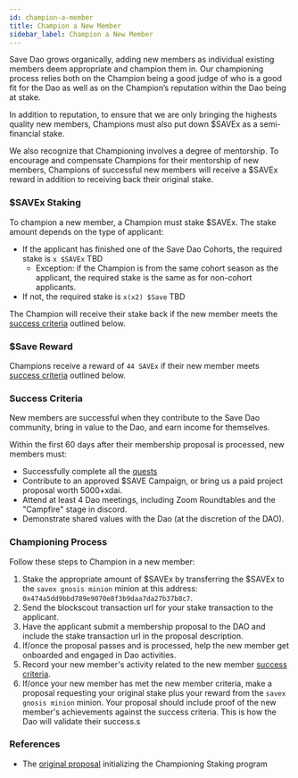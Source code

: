 ```yaml
---
id: champion-a-member
title: Champion a New Member
sidebar_label: Champion a New Member
---
```


Save Dao grows organically, adding new members as individual existing members deem appropriate and champion them in. Our championing process relies both on the Champion being a good judge of who is a good fit for the Dao as well as on the Champion’s reputation within the Dao being at stake.

In addition to reputation, to ensure that we are only bringing the highests quality new members, Champions must also put down $SAVEx as a semi-financial stake.

We also recognize that Championing involves a degree of mentorship. To encourage and compensate Champions for their mentorship of new members, Champions of successful new members will receive a $SAVEx reward in addition to receiving back their original stake.

### $SAVEx Staking 

To champion a new member, a Champion must stake $SAVEx. The stake amount depends on the type of applicant:
* If the applicant has finished one of the Save Dao Cohorts, the required stake is `x $SAVEx` TBD
    * Exception: if the Champion is from the same cohort season as the applicant, the required stake is the same as for non-cohort applicants.
* If not, the required stake is `x(x2) $Save` TBD 

The Champion will receive their stake back if the new member meets the [success criteria](./champion-a-member#Success-Criteria) outlined below.

### $Save Reward

Champions receive a reward of `44 SAVEx` if their new member meets [success criteria](./champion-a-member#Success-Criteria) outlined below.

### Success Criteria

New members are successful when they contribute to the Save Dao community, bring in value to the Dao, and earn income for themselves.

Within the first 60 days after their membership proposal is processed, new members must:

 - Successfully complete all the [quests](https://save-dao.crew3.xyz/questboard)
 - Contribute to an approved $SAVE Campaign, or bring us a paid project proposal worth 5000+xdai.
 - Attend at least 4 Dao meetings, including Zoom Roundtables and the "Campfire" stage in discord.
 - Demonstrate shared values with the Dao (at the discretion of the DAO).

### Championing Process
Follow these steps to Champion in a new member:

1. Stake the appropriate amount of $SAVEx by transferring the $SAVEx to the `savex gnosis minion` minion at this address: `0x474a5dd9bbd789e9070e8f3b9daa7da27b37b8c7`.
2. Send the blockscout transaction url for your stake transaction to the applicant.
3. Have the applicant submit a membership proposal to the DAO and include the stake transaction url in the proposal description.
4. If/once the proposal passes and is processed, help the new member get onboarded and engaged in Dao activities.
5. Record your new member's activity related to the new member [success criteria](./champion-a-member#Success-Criteria).
6. If/once your new member has met the new member criteria, make a proposal requesting your original stake plus your reward from the `savex gnosis minion` minion. Your proposal should include proof of the new member's achievements against the success criteria. This is how the Dao will validate their success.s

### References
* The [original proposal](https://forum.daohaus.club/t/proposal-using-raid-for-new-member-championing-incentives/2031) initializing the Championing Staking program
